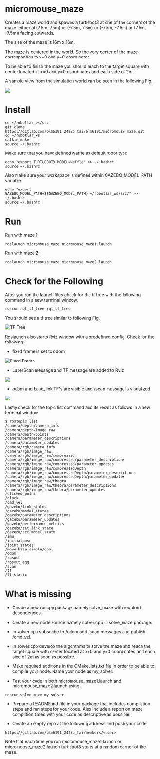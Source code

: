 # micromouse_maze

Creates a maze world and spawns a turtlebot3 at one of the corners of the maze (either at (7.5m, 7.5m) or (-7.5m, 7.5m) or (-7.5m, -7.5m) or (7.5m, -7.5m)) facing outwards.

The size of the maze is 16m x 16m.

The maze is centered in the world. So the very center of the maze correspondes to x=0 and y=0  coordinates.

To be able to finish the maze you should reach to the target square with center located at x=0 and y=0 coordinates and each side of 2m.

A sample view from the simulation world can be seen in the following Fig.

![](img/sim_world.png)

# Install

```
cd ~/robotlar_ws/src
git clone https://gitlab.com/blm6191_2425b_tai/blm6191/micromouse_maze.git
cd ~/robotlar_ws
catkin_make
source ~/.bashrc
```

Make sure that you have defined waffle as default robot type
```
echo "export TURTLEBOT3_MODEL=waffle" >> ~/.bashrc
source ~/.bashrc
```

Also make sure your workspace is defined within GAZEBO_MODEL_PATH variable
```
echo "export GAZEBO_MODEL_PATH=${GAZEBO_MODEL_PATH}:~/robotlar_ws/src/" >> ~/.bashrc
source ~/.bashrc
```

# Run
Run with maze 1:
```
roslaunch micromouse_maze micromouse_maze1.launch
```

Run with maze 2:
```
roslaunch micromouse_maze micromouse_maze2.launch
```

# Check for the Following

After you run the launch files check for the tf tree with the following command in a new terminal window.

```
rosrun rqt_tf_tree rqt_tf_tree
```
You should see a tf tree similar to following Fig. 

![TF Tree](img/frames.png "TF Tree")

Roslaunch also starts Rviz window with a predefined config. Check for the following: 

- fixed frame is set to odom

![Fixed Frame](img/fixed_frame.png "Fixed Frame")

- LaserScan message and TF message are added to Rviz

![](img/topics_added.png)


- odom and base_link TF's are visible and /scan message is visualized

![](img/messages.png)

Lastly check for the topic list command and its result as follows in a new terminal window

```
$ rostopic list
/camera/depth/camera_info
/camera/depth/image_raw
/camera/depth/points
/camera/parameter_descriptions
/camera/parameter_updates
/camera/rgb/camera_info
/camera/rgb/image_raw
/camera/rgb/image_raw/compressed
/camera/rgb/image_raw/compressed/parameter_descriptions
/camera/rgb/image_raw/compressed/parameter_updates
/camera/rgb/image_raw/compressedDepth
/camera/rgb/image_raw/compressedDepth/parameter_descriptions
/camera/rgb/image_raw/compressedDepth/parameter_updates
/camera/rgb/image_raw/theora
/camera/rgb/image_raw/theora/parameter_descriptions
/camera/rgb/image_raw/theora/parameter_updates
/clicked_point
/clock
/cmd_vel
/gazebo/link_states
/gazebo/model_states
/gazebo/parameter_descriptions
/gazebo/parameter_updates
/gazebo/performance_metrics
/gazebo/set_link_state
/gazebo/set_model_state
/imu
/initialpose
/joint_states
/move_base_simple/goal
/odom
/rosout
/rosout_agg
/scan
/tf
/tf_static
```

# What is missing

- Create a new roscpp package namely solve_maze with required dependencies. 

- Create a new node source namely solver.cpp in solve_maze package.

- In solver.cpp subscribe to  /odom and /scan messages and publish /cmd_vel.

- In solver.cpp develop the algorithms to solve the maze and reach the target square with center located at x=0 and y=0 coordinates and each side of 2m as soon as possible. 

- Make required additions in the CMakeLists.txt file in order to be able to compile your node. Name your node as my_solver.

- Test your code in both micromouse_maze1.launch and micromouse_maze2.launch using
```
rosrun solve_maze my_solver
```

- Prepare a README.md file in your package that includes compilation steps and run steps for your code. Also include a report on maze complition times with your code as descriptive as possible.

- Create an empty repo at the following address and push your code
```
https://gitlab.com/blm6191_2425b_tai/members/<user>
```

Note that each time you run micromouse_maze1.launch or micromouse_maze2.launch turtlebot3 starts at a random corner of the maze.

